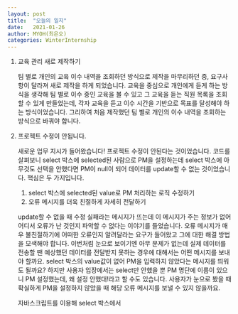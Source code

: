 ```yaml
---
layout: post
title:  "오늘의 일지"
date:   2021-01-26
author: MYOH(최은오)
categories: WinterInternship
---
```




1. 교육 관리 새로 제작하기

   팀 별로 개인의 교육 이수 내역을 조회하던 방식으로 제작을 마무리하던 중, 요구사항이 달라져 새로 제작을 하게 되었습니다. 교육을 중심으로 개인에게 듣게 하는 방식을 생각해 팀 별로 이수 중인 교육을 볼 수 있고 그 교육을 듣는 직원 목록을 조회할 수 있게 만들었는데, 각자 교육을 듣고 이수 시간을 기반으로 목표를 달성해야 하는 방식이었습니다. 그리하여 처음 제작했던 팀 별로 개인의 이수 내역을 조회하는 방식으로 바꿔야 합니다.

2. 프로젝트 수정이 안됩니다.

   새로운 업무 지시가 들어왔습니다! 프로젝트 수정이 안된다는 것이었습니다. 코드를 살펴보니 select 박스에 selected된 사람으로 PM을 설정하는데 select 박스에 아무것도 선택을 안했다면 PM이 null이 되어 데이터를 update할 수 없는 것이었습니다. 핵심은 두 가지입니다.

   1. select 박스에 selected된 value로 PM 처리하는 로직 수정하기
   2. 오류 메시지를 더욱 친절하게 자세히 전달하기

   update할 수 없을 때 수정 실패라는 메시지가 뜨는데 이 메시지가 주는 정보가 없어 어디서 오류가 난 것인지 파악할 수 없다는 이야기를 들었습니다. 오류 메시지가 매우 불친절하기에 어떠한 오류인지 알려달라는 요구가 들어왔고 그에 대한 해결 방법을 모색해야 합니다. 이번처럼 눈으로 보이기엔 아무 문제가 없는데 실제 데이터를 전송할 땐 예상했던 데이터를 전달받지 못하는 경우에 대해서는 어떤 메시지를 보내야 할까요. select 박스의 value값이 없어 PM을 입력하지 않았다는 메시지를 띄워도 될까요? 하지만 사용자 입장에서는 select만 안했을 뿐 PM 명단에 이름이 있으니 PM 설정했는데, 왜 설정 안했대!라고 할 수도 있습니다. 사용자가 눈으로 봤을 때 확실하게 PM을 설정하지 않았을 때 해당 오류 메시지를 보낼 수 있지 않을까요.  

   자바스크립트를 이용해 select 박스에서  

